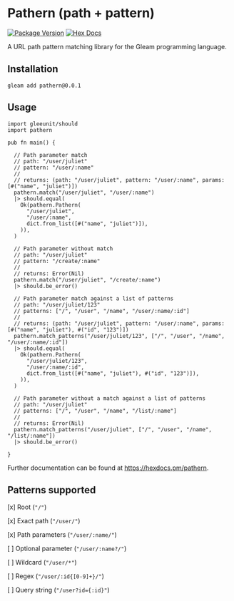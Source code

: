 # Pathern (path + pattern)
[![Package Version](https://img.shields.io/hexpm/v/pathern)](https://hex.pm/packages/pathern)
[![Hex Docs](https://img.shields.io/badge/hex-docs-ffaff3)](https://hexdocs.pm/pathern/)

A URL path pattern matching library for the Gleam programming language.

## Installation

```
gleam add pathern@0.0.1

```


## Usage

```gleam
import gleeunit/should
import pathern

pub fn main() {

  // Path parameter match
  // path: "/user/juliet"
  // pattern: "/user/:name"
  //
  // returns: (path: "/user/juliet", pattern: "/user/:name", params: [#("name", "juliet")])
  pathern.match("/user/juliet", "/user/:name")
  |> should.equal(
    Ok(pathern.Pathern(
      "/user/juliet",
      "/user/:name",
      dict.from_list([#("name", "juliet")]),
    )),
  )

  // Path parameter without match
  // path: "/user/juliet"
  // pattern: "/create/:name"
  //
  // returns: Error(Nil)
  pathern.match("/user/juliet", "/create/:name")
  |> should.be_error()

  // Path parameter match against a list of patterns
  // path: "/user/juliet/123"
  // patterns: ["/", "/user", "/name", "/user/:name/:id"]
  //
  // returns: (path: "/user/juliet", pattern: "/user/:name", params: [#("name", "juliet"), #("id", "123")])
  pathern.match_patterns("/user/juliet/123", ["/", "/user", "/name", "/user/:name/:id"])
  |> should.equal(
    Ok(pathern.Pathern(
      "/user/juliet/123",
      "/user/:name/:id",
      dict.from_list([#("name", "juliet"), #("id", "123")]),
    )),
  )

  // Path parameter without a match against a list of patterns
  // path: "/user/juliet"
  // patterns: ["/", "/user", "/name", "/list/:name"]
  //
  // returns: Error(Nil)
  pathern.match_patterns("/user/juliet", ["/", "/user", "/name", "/list/:name"])
  |> should.be_error()

}
```

Further documentation can be found at <https://hexdocs.pm/pathern>.

## Patterns supported

[x] Root (`"/"`)

[x] Exact path (`"/user/"`)

[x] Path parameters (`"/user/:name/"`)

[ ] Optional parameter (`"/user/:name?/"`)

[ ] Wildcard (`"/user/*"`)

[ ] Regex (`"/user/:id{[0-9]+}/"`)

[ ] Query string (`"/user?id={:id}"`)
